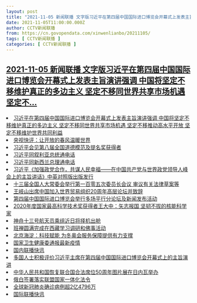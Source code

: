 ```yaml
---
layout: post
title: "2021-11-05 新闻联播 文字版习近平在第四届中国国际进口博览会开幕式上发表主旨演讲强调 中国将坚定不移维护真正的多边主义 坚定不移同世界共享市场机遇 坚定不"
date: 2021-11-05T11:00:00.000Z
author: CCTV新闻联播
from: https://cn.govopendata.com/xinwenlianbo/20211105/
tags: [ CCTV新闻联播 ]
categories: [ CCTV新闻联播 ]
---
```

<!--1636110000000-->
[2021-11-05 新闻联播 文字版习近平在第四届中国国际进口博览会开幕式上发表主旨演讲强调 中国将坚定不移维护真正的多边主义 坚定不移同世界共享市场机遇 坚定不...](https://cn.govopendata.com/xinwenlianbo/20211105/)
------

<div>
<li><a target="_blank" href="https://cn.govopendata.com/xinwenlianbo/20211105/#265669">习近平在第四届中国国际进口博览会开幕式上发表主旨演讲强调 中国将坚定不移维护真正的多边主义 坚定不移同世界共享市场机遇 坚定不移推动高水平开放 坚定不移维护世界共同利益</a></li><li><a target="_blank" href="https://cn.govopendata.com/xinwenlianbo/20211105/#265670">央视快评：让开放的春风温暖世界</a></li><li><a target="_blank" href="https://cn.govopendata.com/xinwenlianbo/20211105/#265671">习近平会见第八届全国道德模范及提名奖获得者</a></li><li><a target="_blank" href="https://cn.govopendata.com/xinwenlianbo/20211105/#265672">习近平同叙利亚总统通电话</a></li><li><a target="_blank" href="https://cn.govopendata.com/xinwenlianbo/20211105/#265673">习近平同新西兰总理通电话</a></li><li><a target="_blank" href="https://cn.govopendata.com/xinwenlianbo/20211105/#265674">习近平《加强政党合作，共谋人民幸福——在中国共产党与世界政党领导人峰会上的主旨讲话》中英对照版出版发行</a></li><li><a target="_blank" href="https://cn.govopendata.com/xinwenlianbo/20211105/#265675">十三届全国人大常委会举行第一百零五次委员长会议 审议有关法律草案等</a></li><li><a target="_blank" href="https://cn.govopendata.com/xinwenlianbo/20211105/#265676">王岐山出席中国加入世界贸易组织20周年高层论坛并致辞</a></li><li><a target="_blank" href="https://cn.govopendata.com/xinwenlianbo/20211105/#265677">第四届中国国际进口博览会举行多场平行分论坛及新闻发布活动</a></li><li><a target="_blank" href="https://cn.govopendata.com/xinwenlianbo/20211105/#265678">2020年度国家最高科学技术奖获得者王大中：矢志报国 坚韧不拔的核能科学家</a></li><li><a target="_blank" href="https://cn.govopendata.com/xinwenlianbo/20211105/#265679">神舟十三号航天员乘组近日将择机出舱</a></li><li><a target="_blank" href="https://cn.govopendata.com/xinwenlianbo/20211105/#265680">班禅圆满完成在西藏学习调研和佛事活动</a></li><li><a target="_blank" href="https://cn.govopendata.com/xinwenlianbo/20211105/#265681">北京海淀：科技赋能 为冬奥会服务保障提供有力支撑</a></li><li><a target="_blank" href="https://cn.govopendata.com/xinwenlianbo/20211105/#265682">国家卫生健康委通报最新疫情</a></li><li><a target="_blank" href="https://cn.govopendata.com/xinwenlianbo/20211105/#265683">国内联播快讯</a></li><li><a target="_blank" href="https://cn.govopendata.com/xinwenlianbo/20211105/#265684">多国人士积极评价习近平主席在第四届中国国际进口博览会开幕式上的主旨演讲</a></li><li><a target="_blank" href="https://cn.govopendata.com/xinwenlianbo/20211105/#265685">中华人民共和国恢复联合国合法席位50周年图片展在日内瓦举办</a></li><li><a target="_blank" href="https://cn.govopendata.com/xinwenlianbo/20211105/#265686">俄白签署落实联盟国家一体化法令</a></li><li><a target="_blank" href="https://cn.govopendata.com/xinwenlianbo/20211105/#265687">全球新冠肺炎确诊病例超2亿4796万</a></li><li><a target="_blank" href="https://cn.govopendata.com/xinwenlianbo/20211105/#265688">国际联播快讯</a></li>
</div>
